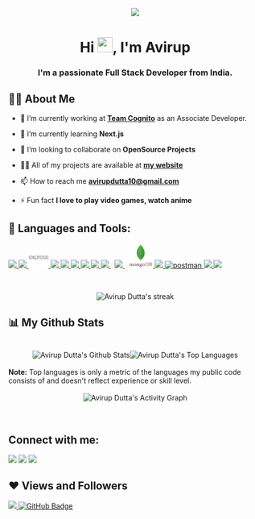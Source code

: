 <p align="center"><img src="https://i.imgur.com/3I0Hu88.png"/></p>

<h1 align="center">Hi <img src="https://raw.githubusercontent.com/MartinHeinz/MartinHeinz/master/wave.gif" width="30px" height="30px">, I'm Avirup</h1>
<h3 align="center">I'm a passionate Full Stack Developer from India.</h3>


## 🙋‍♂️ About Me

- 🔭 I’m currently working at **[Team Cognito](http://team-cognito.com/)** as an Associate Developer.

- 🌱 I’m currently learning **Next.js**

- 👯 I’m looking to collaborate on **OpenSource Projects**

- 👨‍💻 All of my projects are available at **[my website](https://avirupdutta.herokuapp.com/)**

- 📫 How to reach me **avirupdutta10@gmail.com**

- ⚡ Fun fact **I love to play video games, watch anime**

## 🚀 Languages and Tools:

<p align="left"> 
    <a href="https://reactjs.org/" target="_blank"> <img src="https://img.icons8.com/color/48/000000/react-native.png"/> </a>
    <a href="https://redux.js.org" target="_blank"> <img src="https://img.icons8.com/color/48/000000/redux.png"/> </a>
    <a href="https://expressjs.com" target="_blank"> <img src="https://raw.githubusercontent.com/devicons/devicon/master/icons/express/express-original-wordmark.svg" alt="express" width="40" height="40"/> </a>
    <a href="https://developer.mozilla.org/en-US/docs/Web/JavaScript" target="_blank"> <img src="https://img.icons8.com/color/48/000000/javascript.png"/> </a> 
    <a href="https://www.w3.org/html/" target="_blank"> <img src="https://img.icons8.com/color/48/000000/html-5.png"/> </a> 
    <a href="https://www.w3schools.com/css/" target="_blank"> <img src="https://img.icons8.com/color/48/000000/css3.png"/> </a> 
    <a href="https://getbootstrap.com" target="_blank"> <img src="https://img.icons8.com/color/48/000000/bootstrap.png"/> </a> 
    <a href="https://www.python.org" target="_blank"> <img src="https://img.icons8.com/color/48/000000/python.png"/> </a> 
    <a style="padding-right:8px;" href="https://nodejs.org" target="_blank"> <img src="https://img.icons8.com/color/48/000000/nodejs.png"/> </a> 
    <a style="padding-right:8px;" href="https://www.mysql.com/" target="_blank"> <img src="https://img.icons8.com/fluent/50/000000/mysql-logo.png"/> </a>
    <a href="https://www.mongodb.com/" target="_blank"> <img src="https://raw.githubusercontent.com/devicons/devicon/master/icons/mongodb/mongodb-original-wordmark.svg" alt="mongodb" width="48" height="48"/> </a> 
    <a href="https://firebase.google.com/" target="_blank"> <img src="https://img.icons8.com/color/48/000000/firebase.png"/> </a> 
    <a href="https://postman.com" target="_blank"> <img src="https://www.vectorlogo.zone/logos/getpostman/getpostman-icon.svg" alt="postman" width="45" height="45"/> </a>   
    <a href="https://git-scm.com/" target="_blank"> <img src="https://img.icons8.com/color/48/000000/git.png"/> </a> 
    <a href="https://www.java.com" target="_blank"> <img src="https://img.icons8.com/color/48/000000/java-coffee-cup-logo.png"/> </a>
</p>

<!-- [![React Badge](https://img.shields.io/badge/-React-61DBFB?style=for-the-badge&labelColor=black&logo=react&logoColor=61DBFB)](#)  [![Javascript Badge](https://img.shields.io/badge/-Javascript-F0DB4F?style=for-the-badge&labelColor=black&logo=javascript&logoColor=F0DB4F)](#) [![Typescript Badge](https://img.shields.io/badge/-Typescript-007acc?style=for-the-badge&labelColor=black&logo=typescript&logoColor=007acc)](#) [![Nodejs Badge](https://img.shields.io/badge/-Nodejs-3C873A?style=for-the-badge&labelColor=black&logo=node.js&logoColor=3C873A)](#) [![GraphQL Badge](https://img.shields.io/badge/-GraphQl-e535ab?style=for-the-badge&labelColor=black&logo=node.js&logoColor=e535ab)](#) -->
<br/>

<p align="center">
    <img title="🔥 Get streak stats for your profile at git.io/streak-stats" alt="Avirup Dutta's streak" src="https://github-readme-streak-stats.herokuapp.com/?user=avirupdutta&theme=black-ice&hide_border=true&stroke=0000&background=060A0CD0"/>
</p>

## 📊 My Github Stats

  <br/>
  <div style="display: flex; justify-content: center;">
    <img alt="Avirup Dutta's Github Stats" src="https://github-readme-stats.vercel.app/api?username=avirupdutta&show_icons=true&count_private=true&theme=react&hide_border=true&bg_color=0D1117" />
    <img alt="Avirup Dutta's Top Languages" src="https://github-readme-stats.vercel.app/api/top-langs/?username=avirupdutta&langs_count=8&count_private=true&layout=compact&theme=react&hide_border=true&bg_color=0D1117" />
  </div>
  <br/>
  <b>Note:</b> Top languages is only a metric of the languages my public code consists of and doesn't reflect experience or skill level.


<br/>
<br/>
<div style="display: flex; justify-content: center;">
<img alt="Avirup Dutta's Activity Graph" src="https://activity-graph.herokuapp.com/graph?username=avirupdutta&bg_color=0D1117&color=5BCDEC&line=5BCDEC&point=FFFFFF&hide_border=true" />
</div>
<br/>
<br/>

## Connect with me:
<p align="left">

<a href = "https://www.linkedin.com/in/avirupdutta/"><img src="https://img.icons8.com/fluent/48/000000/linkedin.png"/></a>
<a href = "https://twitter.com/iamavirupdutta"><img src="https://img.icons8.com/fluent/48/000000/twitter.png"/></a>
<a href = "https://www.instagram.com/iamavirupdutta/"><img src="https://img.icons8.com/fluent/48/000000/instagram-new.png"/></a>

</p>

## ❤ Views and Followers
<a href="https://github.com/Meghna-DAS/github-profile-views-counter">
    <img src="https://komarev.com/ghpvc/?username=avirupdutta">
</a>
<a href="https://github.com/avirupdutta?tab=followers"><img src="https://img.shields.io/github/followers/avirupdutta?label=Followers&style=social" alt="GitHub Badge"></a>
